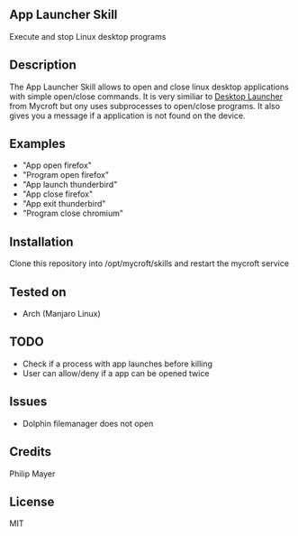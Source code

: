 ## App Launcher Skill
Execute and stop Linux desktop programs

## Description 
The App Launcher Skill allows to open and close linux desktop applications
with simple open/close commands. It is very similiar to [Desktop
Launcher](https://github.com/MycroftAI/skill-desktop-launcher) from Mycroft but 
ony uses subprocesses to open/close programs. It also gives you a message if a
application is not found on the device.

## Examples 
* "App open firefox"
* "Program open firefox"
* "App launch thunderbird"
* "App close firefox"
* "App exit thunderbird"
* "Program close chromium"

## Installation
Clone this repository into /opt/mycroft/skills and restart the mycroft service

## Tested on
* Arch (Manjaro Linux)

## TODO
* Check if a process with app launches before killing
* User can allow/deny if a app can be opened twice

## Issues
* Dolphin filemanager does not open

## Credits 
Philip Mayer

## License
MIT

